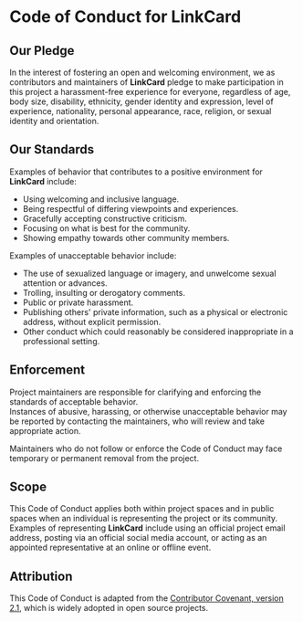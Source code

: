 # Code of Conduct for LinkCard

## Our Pledge

In the interest of fostering an open and welcoming environment, we as contributors and maintainers of **LinkCard** pledge to make participation in this project a harassment-free experience for everyone, regardless of age, body size, disability, ethnicity, gender identity and expression, level of experience, nationality, personal appearance, race, religion, or sexual identity and orientation.

## Our Standards

Examples of behavior that contributes to a positive environment for **LinkCard** include:

- Using welcoming and inclusive language.
- Being respectful of differing viewpoints and experiences.
- Gracefully accepting constructive criticism.
- Focusing on what is best for the community.
- Showing empathy towards other community members.

Examples of unacceptable behavior include:

- The use of sexualized language or imagery, and unwelcome sexual attention or advances.
- Trolling, insulting or derogatory comments.
- Public or private harassment.
- Publishing others' private information, such as a physical or electronic address, without explicit permission.
- Other conduct which could reasonably be considered inappropriate in a professional setting.

## Enforcement

Project maintainers are responsible for clarifying and enforcing the standards of acceptable behavior.  
Instances of abusive, harassing, or otherwise unacceptable behavior may be reported by contacting the maintainers, who will review and take appropriate action.

Maintainers who do not follow or enforce the Code of Conduct may face temporary or permanent removal from the project.

## Scope

This Code of Conduct applies both within project spaces and in public spaces when an individual is representing the project or its community. Examples of representing **LinkCard** include using an official project email address, posting via an official social media account, or acting as an appointed representative at an online or offline event.

## Attribution

This Code of Conduct is adapted from the [Contributor Covenant, version 2.1](https://www.contributor-covenant.org/version/2/1/code_of_conduct/), which is widely adopted in open source projects.
